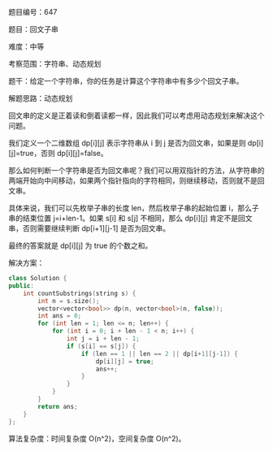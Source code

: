 题目编号：647

题目：回文子串

难度：中等

考察范围：字符串、动态规划

题干：给定一个字符串，你的任务是计算这个字符串中有多少个回文子串。

解题思路：动态规划

回文串的定义是正着读和倒着读都一样，因此我们可以考虑用动态规划来解决这个问题。

我们定义一个二维数组 dp[i][j] 表示字符串从 i 到 j 是否为回文串，如果是则 dp[i][j]=true，否则 dp[i][j]=false。

那么如何判断一个字符串是否为回文串呢？我们可以用双指针的方法，从字符串的两端开始向中间移动，如果两个指针指向的字符相同，则继续移动，否则就不是回文串。

具体来说，我们可以先枚举子串的长度 len，然后枚举子串的起始位置 i，那么子串的结束位置 j=i+len-1。如果 s[i] 和 s[j] 不相同，那么 dp[i][j] 肯定不是回文串，否则需要继续判断 dp[i+1][j-1] 是否为回文串。

最终的答案就是 dp[i][j] 为 true 的个数之和。

解决方案：

```cpp
class Solution {
public:
    int countSubstrings(string s) {
        int n = s.size();
        vector<vector<bool>> dp(n, vector<bool>(n, false));
        int ans = 0;
        for (int len = 1; len <= n; len++) {
            for (int i = 0; i + len - 1 < n; i++) {
                int j = i + len - 1;
                if (s[i] == s[j]) {
                    if (len == 1 || len == 2 || dp[i+1][j-1]) {
                        dp[i][j] = true;
                        ans++;
                    }
                }
            }
        }
        return ans;
    }
};
```

算法复杂度：时间复杂度 O(n^2)，空间复杂度 O(n^2)。
